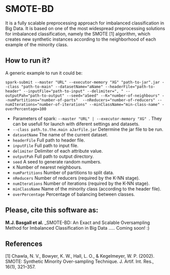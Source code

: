 # SMOTE-BD
It is a fully scalable preprocessing approach for imbalanced classification in Big Data. It is based on one of the most widespread preprocessing solutions for imbalanced classification, namely the SMOTE [1] algorithm, which creates new synthetic instances according to the neighborhood of each example of the minority class.

## How to run it?

A generic example to run it could be:

```spark-submit --master "URL" --executor-memory "XG" "path-to-jar".jar --class "path-to-main" --datasetName="aName" --headerFile="path-to-header" --inputFile="path-to-input" --delimiter=", " --outputPah="path-to-output" --seed="aSeed" --K="number-of-neighbours" --numPartitions="number-of-parts"  --nReducers="number-of-reducers" --numIterations="number-of-iterations" --minClassName="min-class-name" -overPercentage=100 ```

- Parameters of spark: ```--master "URL" | --executor-memory "XG" ```. They can be usefull for launch with diferent settings and datasets.
- ```--class path.to.the.main aJarFile.jar``` Determine the jar file to be run.
- ```datasetName``` The name of the current dataset.
- ```headerFile``` Full path to header file.
- ```inputFile``` Full path to input file.
- ```delimiter``` Delimiter of each attribute value.
- ```outputPah``` Full path to output directory.
- ```seed``` A seed to generate random numbers.
- ```K``` Number of nearest neighbours.
- ```numPartitions``` Number of partitions to split data.
- ```nReducers``` Number of reducers (required by the K-NN stage).
- ```numIterations``` Number of iterations (required by the K-NN stage).
- ```minClassName``` Name of the minority class (according to the header file).
- ```overPercentage``` Percentage of balancing between classes.

## Please, cite this software as:
 **M.J. Basgall et al.** _SMOTE-BD: An Exact and Scalable Oversampling Method for Imbalanced Classification in Big Data .....  Coming soon! :)

## References
[1] Chawla, N. V., Bowyer, K. W., Hall, L. O., & Kegelmeyer, W. P. (2002). SMOTE: Synthetic Minority Over-sampling Technique. J. Artif. Int. Res., 16(1), 321–357.

